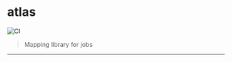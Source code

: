 # atlas

![CI](https://github.com/<OWNER>/<REPOSITORY>/workflows/CI>/badge.svg
)

> Mapping library for jobs

---
